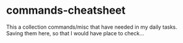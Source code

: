 # commands-cheatsheet

This a collection commands/misc that have needed in my daily tasks.
Saving them here, so that I would have place to check...
